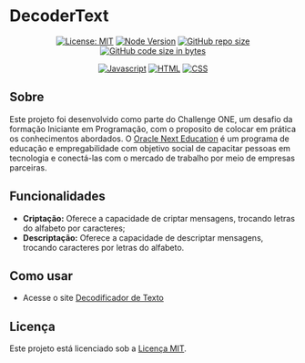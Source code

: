 # DecoderText

<div align="center">

[![License: MIT](https://img.shields.io/badge/License-MIT-0A3871)](https://opensource.org/licenses/MIT)
[![Node Version](https://img.shields.io/badge/Node-20%2B-0A3871)](https://nodejs.org/)
[![GitHub repo size](https://img.shields.io/github/repo-size/marllonmendez/stories?color=0A3871)]()
[![GitHub code size in bytes](https://img.shields.io/github/languages/code-size/marllonmendez/stories?color=0A3871)]()

[![Javascript](https://img.shields.io/badge/Javascript-0A3871?style=for-the-badge&logo=javascript&logoColor=white)](https://www.javascript.com/)
[![HTML](https://img.shields.io/badge/HTLM-0A3871?style=for-the-badge&logo=html5&logoColor=white)](https://html.com/)
[![CSS](https://img.shields.io/badge/CSS-0A3871?style=for-the-badge&logo=css3&logoColor=white)](https://www.w3schools.com/css/)


</div>

## Sobre

Este projeto foi desenvolvido como parte do Challenge ONE, um desafio da formação Iniciante em Programação, com o proposito de colocar em prática os conhecimentos abordados.
O [Oracle Next Education](https://www.oracle.com/br/education/oracle-next-education/) é um programa de educação e empregabilidade com objetivo social de capacitar pessoas em tecnologia e conectá-las com o mercado de trabalho por meio de empresas parceiras.

## Funcionalidades

- **Criptação:** Oferece a capacidade de criptar mensagens, trocando letras do alfabeto por caracteres;
- **Descriptação:** Oferece a capacidade de descriptar mensagens, trocando caracteres por letras do alfabeto.

## Como usar

- Acesse o site [Decodificador de Texto](https://marllonmendez.github.io/decoderText/)

## Licença

Este projeto está licenciado sob a [Licença MIT](LICENSE).
